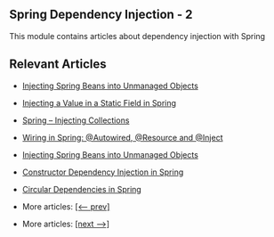 ## Spring Dependency Injection - 2

This module contains articles about dependency injection with Spring

## Relevant Articles

- [Injecting Spring Beans into Unmanaged Objects](docs/Spring_InjectBean_IntoUnmanagedObject.md)
- [Injecting a Value in a Static Field in Spring](docs/Spring_Inject_StaticField.md)
- [Spring – Injecting Collections](docs/Spring_InjectCollection.md)
- [Wiring in Spring: @Autowired, @Resource and @Inject](docs/Spring_@Autowire_@Inject_@Resource.md)
- [Injecting Spring Beans into Unmanaged Objects]()
- [Constructor Dependency Injection in Spring]()
- [Circular Dependencies in Spring]()

- More articles: [[<-- prev]](../spring-di-1/README.md)
- More articles: [[next -->]](../spring-di-3/README.md)